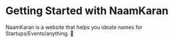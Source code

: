 # Getting Started with NaamKaran

NaamKaran is a website that helps you ideate names for Startups/Events/anything. 🚀


